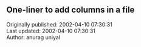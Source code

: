 ## One-liner to add columns in a file  
Originally published: 2002-04-10 07:30:31  
Last updated: 2002-04-10 07:30:31  
Author: anurag uniyal  
  
